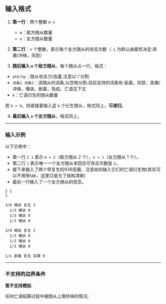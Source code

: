 ## 输入格式

1. **第一行**：两个整数 `m n`  
   - `m`：敌方随从数量  
   - `n`：友方随从数量  

2. **第二行**：`n` 个整数，表示每个友方随从的攻击次数（`-1` 为默认由属性决定:突袭/冲锋，风怒）  

3. **随后输入 `m` 个敌方随从**，每个随从占一行，格式：


- `atk/hp`：随从攻击力/血量,注意以'/'分割
- `词条1 词条2`：该随从的词条,以空格分割.目前支持的词条有:圣盾，风怒，突袭/冲锋，嘲讽，剧毒，免疫。亡语见下文
- `k`：亡语衍生的随从数量 

若 `k > 0`，则紧接着输入这 `k` 个衍生随从，格式同上，**可递归**。

4. **最后输入 `n` 个友方随从**，格式同上。


---

### 输入示例

以下示例中：
- 第一行 `2 1` 表示 `m = 2`（敌方随从 2 个），`n = 1`（友方随从 1 个）。
- 第二行 `1` 表示唯一一个友方随从本回合可攻击次数是 `1`。
- 接下来输入了两个带复生的939恶魔，注意如何输入它们的亡语衍生物(其实可以不用带tab，这里只是为了结构清晰)
- 最后一行输入了一个友方随从的信息。

```plaintext
2 1
1

3/9 嘲讽 复生 3
  1/3 嘲讽 0
  1/3 嘲讽 0
  1/3 嘲讽 0

3/9 嘲讽 复生 3
  1/3 嘲讽 0
  1/3 嘲讽 0
  1/3 嘲讽 0

1/1 剧毒 复生 突袭 0
```
---

### 不支持的边界条件

**暂不支持模拟**:

任何亡语结算过程中被随从上限挤掉的情况;